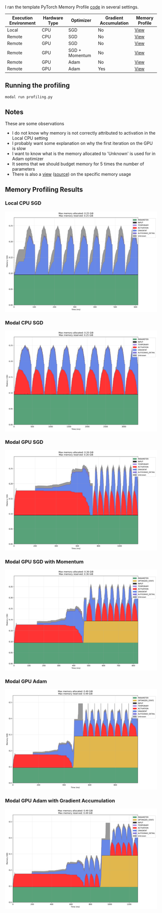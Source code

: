 I ran the template PyTorch Memory Profile [code](https://pytorch.org/blog/understanding-gpu-memory-1/) in several settings.

| Execution Environment | Hardware Type | Optimizer | Gradient Accumulation | Memory Profile |
|----------------------|---------------|-----------|----------------------|----------------|
| Local | CPU | SGD | No | [View](#local-cpu-sgd) |
| Remote | CPU | SGD | No | [View](#modal-cpu-sgd) |
| Remote | GPU | SGD | No | [View](#modal-gpu-sgd) |
| Remote | GPU | SGD + Momentum | No | [View](#modal-gpu-sgd-with-momentum) |
| Remote | GPU | Adam | No | [View](#modal-gpu-adam) |
| Remote | GPU | Adam | Yes | [View](#modal-gpu-adam-with-gradient-accumulation) |

## Running the profiling

```
modal run profiling.py
```

## Notes

These are some observations
- I do not know why memory is not correctly attributed to activation in the Local CPU setting
- I probably want some explanation on why the first iteration on the GPU is slow
- I want to know what is the memory allocated to 'Unknown' is used for in Adam optimizer
- It seems that we should budget memory for 5 times the number of parameters
- There is also a [view](./snapshot.html) ([source](https://github.com/pytorch/pytorch.github.io/blob/site/assets/images/understanding-gpu-memory-1/snapshot.html)) on the specific memory usage

## Memory Profiling Results

### Local CPU SGD
![Local CPU SGD Memory Profile](profiling/local_cpu_sgd/memory_profile_plot.png)

### Modal CPU SGD
![Modal CPU SGD Memory Profile](profiling/modal_cpu_sgd/memory_profile_plot.png)

### Modal GPU SGD
![Modal GPU SGD Memory Profile](profiling/modal_gpu_sgd/memory_profile_plot.png)

### Modal GPU SGD with Momentum
![Modal GPU SGD Momentum Memory Profile](profiling/modal_gpu_sgd_momentum/memory_profile_plot.png)

### Modal GPU Adam
![Modal GPU Adam Memory Profile](profiling/modal_gpu_adam/memory_profile_plot.png)

### Modal GPU Adam with Gradient Accumulation
![Modal GPU Adam GradAcc Memory Profile](profiling/modal_gpu_adam_gradacc/memory_profile_plot.png)
